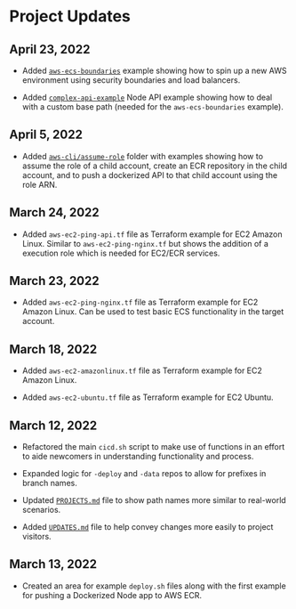 # Project Updates

## April 23, 2022  

* Added [`aws-ecs-boundaries`](./examples/others/terraform/aws-ecs-boundaries.tf) example showing how to spin up a new AWS environment using security boundaries and load balancers.

* Added [`complex-api-example`](./examples/others/node/complex-api-example/) Node API example showing how to deal with a custom base path (needed for the `aws-ecs-boundaries` example).

## April 5, 2022  

* Added [`aws-cli/assume-role`](./examples/others/aws-cli/assume-role/) folder with examples showing how to assume the role of a child account, create an ECR repository in the child account, and to push a dockerized API to that child account using the role ARN.

## March 24, 2022  

* Added `aws-ec2-ping-api.tf` file as Terraform example for EC2 Amazon Linux.  Similar to `aws-ec2-ping-nginx.tf` but shows the addition of a execution role which is needed for EC2/ECR services.

## March 23, 2022  

* Added `aws-ec2-ping-nginx.tf` file as Terraform example for EC2 Amazon Linux.  Can be used to test basic ECS functionality in the target account.

## March 18, 2022  

* Added `aws-ec2-amazonlinux.tf` file as Terraform example for EC2 Amazon Linux.

* Added `aws-ec2-ubuntu.tf` file as Terraform example for EC2 Ubuntu.

## March 12, 2022  

* Refactored the main `cicd.sh` script to make use of functions in an effort to aide newcomers in understanding functionality and process.

* Expanded logic for `-deploy` and `-data` repos to allow for prefixes in branch names.

* Updated [`PROJECTS.md`](./PROJECTS.md) file to show path names more similar to real-world scenarios.

* Added [`UPDATES.md`](./UPDATES.md) file to help convey changes more easily to project visitors.

## March 13, 2022  

* Created an area for example `deploy.sh` files along with the first example for pushing a Dockerized Node app to AWS ECR.  